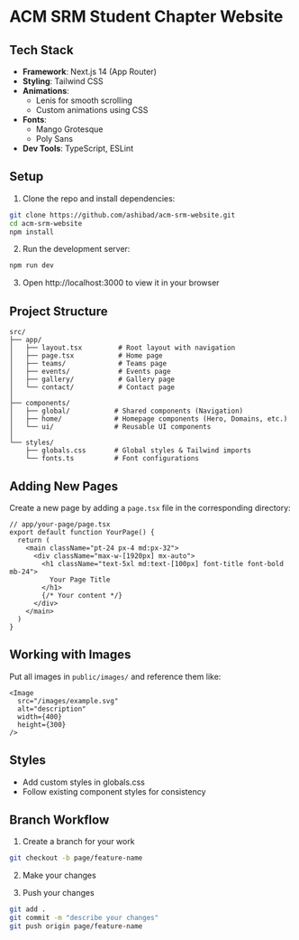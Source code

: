 # ACM SRM Student Chapter Website

## Tech Stack

- **Framework**: Next.js 14 (App Router)
- **Styling**: Tailwind CSS
- **Animations**: 
  - Lenis for smooth scrolling 
  - Custom animations using CSS
- **Fonts**: 
  - Mango Grotesque
  - Poly Sans
- **Dev Tools**: TypeScript, ESLint

## Setup

1. Clone the repo and install dependencies:
```bash
git clone https://github.com/ashibad/acm-srm-website.git
cd acm-srm-website
npm install
```

2. Run the development server:
```bash
npm run dev
```

3. Open http://localhost:3000 to view it in your browser

## Project Structure

```
src/
├── app/
│   ├── layout.tsx         # Root layout with navigation
│   ├── page.tsx           # Home page
│   ├── teams/             # Teams page
│   ├── events/            # Events page
│   ├── gallery/           # Gallery page
│   └── contact/           # Contact page
│
├── components/
│   ├── global/           # Shared components (Navigation)
│   ├── home/             # Homepage components (Hero, Domains, etc.)
│   └── ui/               # Reusable UI components
│
└── styles/
    ├── globals.css       # Global styles & Tailwind imports
    └── fonts.ts          # Font configurations
```

## Adding New Pages

Create a new page by adding a `page.tsx` file in the corresponding directory:

```tsx
// app/your-page/page.tsx
export default function YourPage() {
  return (
    <main className="pt-24 px-4 md:px-32">
      <div className="max-w-[1920px] mx-auto">
        <h1 className="text-5xl md:text-[100px] font-title font-bold mb-24">
          Your Page Title
        </h1>
        {/* Your content */}
      </div>
    </main>
  )
}
```

## Working with Images

Put all images in `public/images/` and reference them like:
```tsx
<Image 
  src="/images/example.svg"
  alt="description"
  width={400} 
  height={300}
/>
```

## Styles

- Add custom styles in globals.css
- Follow existing component styles for consistency

## Branch Workflow

1. Create a branch for your work
```bash
git checkout -b page/feature-name
```

2. Make your changes

3. Push your changes
```bash
git add .
git commit -m "describe your changes"
git push origin page/feature-name
```
